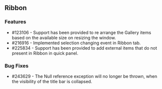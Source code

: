 ## Ribbon

### Features 
* \#123106 - Support has been provided to re arrange the Gallery items based on the available size on resizing the window.
* \#216916 - Implemented selection changing event in Ribbon tab.
* \#225834 - Support has been provided to add external items that do not present in Ribbon in quick panel.


### Bug Fixes
* \#243629 - The Null reference exception will no longer be thrown, when the visibility of the title bar is collapsed.
